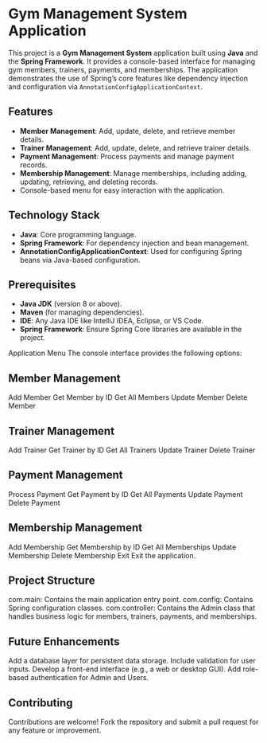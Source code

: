 # Gym Management System Application

This project is a **Gym Management System** application built using **Java** and the **Spring Framework**. It provides a console-based interface for managing gym members, trainers, payments, and memberships. The application demonstrates the use of Spring’s core features like dependency injection and configuration via `AnnotationConfigApplicationContext`.

## Features

- **Member Management**: Add, update, delete, and retrieve member details.
- **Trainer Management**: Add, update, delete, and retrieve trainer details.
- **Payment Management**: Process payments and manage payment records.
- **Membership Management**: Manage memberships, including adding, updating, retrieving, and deleting records.
- Console-based menu for easy interaction with the application.

## Technology Stack

- **Java**: Core programming language.
- **Spring Framework**: For dependency injection and bean management.
- **AnnotationConfigApplicationContext**: Used for configuring Spring beans via Java-based configuration.

## Prerequisites

- **Java JDK** (version 8 or above).
- **Maven** (for managing dependencies).
- **IDE**: Any Java IDE like IntelliJ IDEA, Eclipse, or VS Code.
- **Spring Framework**: Ensure Spring Core libraries are available in the project.

Application Menu
The console interface provides the following options:

## Member Management
Add Member
Get Member by ID
Get All Members
Update Member
Delete Member

## Trainer Management
Add Trainer
Get Trainer by ID
Get All Trainers
Update Trainer
Delete Trainer

## Payment Management
Process Payment
Get Payment by ID
Get All Payments
Update Payment
Delete Payment

## Membership Management
Add Membership
Get Membership by ID
Get All Memberships
Update Membership
Delete Membership
Exit
Exit the application.

## Project Structure
com.main: Contains the main application entry point.
com.config: Contains Spring configuration classes.
com.controller: Contains the Admin class that handles business logic for members, trainers, payments, and memberships.

## Future Enhancements
Add a database layer for persistent data storage.
Include validation for user inputs.
Develop a front-end interface (e.g., a web or desktop GUI).
Add role-based authentication for Admin and Users.

## Contributing
Contributions are welcome! Fork the repository and submit a pull request for any feature or improvement.
